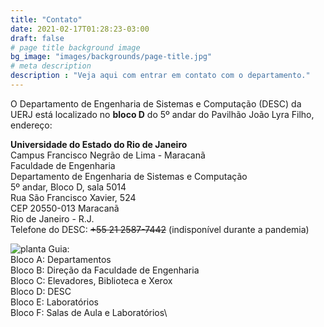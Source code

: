 ```yaml
---
title: "Contato"
date: 2021-02-17T01:28:23-03:00
draft: false
# page title background image
bg_image: "images/backgrounds/page-title.jpg"
# meta description
description : "Veja aqui com entrar em contato com o departamento."
---
```

O Departamento de Engenharia de Sistemas e Computação (DESC) da UERJ está localizado no **bloco D** do 5º andar do Pavilhão João Lyra Filho, endereço:

**Universidade do Estado do Rio de Janeiro**  
Campus Francisco Negrão de Lima - Maracanã  
Faculdade de Engenharia  
Departamento de Engenharia de Sistemas e Computação  
5º andar, Bloco D, sala 5014  
Rua São Francisco Xavier, 524  
CEP 20550-013 Maracanã  
Rio de Janeiro - R.J.  
Telefone do DESC: ~~+55 21 2587-7442~~ (indisponível durante a pandemia)

![planta](/images/contact/localiza.gif)
Guia:\
Bloco A: Departamentos\
Bloco B: Direção da Faculdade de Engenharia\
Bloco C: Elevadores, Biblioteca e Xerox\
Bloco D: DESC\
Bloco E: Laboratórios\
Bloco F: Salas de Aula e Laboratórios\

